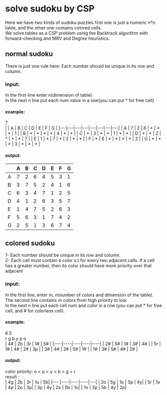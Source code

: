 # solve sudoku by CSP
 Here we have two kinds of sudoku puzzles first one is just a numeric n*n table, and the other one contains colored cells. <br>
 We solve tables as a CSP problem using the Backtrack algorithm with forward-checking and MRV and Degree heuristics. <br>


## normal sudoku
There is just one rule here: Each number should be unique in its row and column.

### input:
In the first-line enter n(dimension of table) </br>
In the next n line put each num value in a row(you can put * for free cell)

#### example: 
7 </br>
|   | A | B | C | D | E | F | G |
|---|---|---|---|---|---|---|---|
| A | 7 | 2 | 6 | * | * | * | 1 |
| B | * | * | * | * | 4 | * | * |
| C | * | 3 | * | * | 1 | * | * |
| D | * | * | 2 | * | * | * | 7 |
| E | 1 | * | 7 | * | 2 | * | * |
| F | * | 6 | * | * | * | * | 2 |
| G | * | * | * | 3 | * | * | * |

#### output:
|   | A | B | C | D | E | F | G |
|---|---|---|---|---|---|---|---|
| A | 7 | 2 | 6 | 4 | 5 | 3 | 1 |
| B | 3 | 7 | 5 | 2 | 4 | 1 | 6 |
| C | 6 | 3 | 4 | 7 | 1 | 2 | 5 |
| D | 4 | 1 | 2 | 6 | 3 | 5 | 7 |
| E | 1 | 4 | 7 | 5 | 2 | 6 | 3 |
| F | 5 | 6 | 3 | 1 | 7 | 4 | 2 |
| G | 2 | 5 | 1 | 3 | 6 | 7 | 4 |

## colored sudoku
1- Each number should be unique in its row and column.<br>
2- Each cell must contain a color s.t for every two adjacent cells. If a cell has a greater number, then its color should have more priority over that adjacent

### input:
In the first line, enter m, n(number of colors and dimension of the table).<br>
The second line contains m colors from high priority to low.<br>
In the next n line put each cell num and color in a row (you can put * for free cell, and # for colorless cell).<br>

#### example: </br>
6 5</br>
r g b y p o</br>
| 4# | 2b | 3r | 1# | 5# |
|----|----|----|----|----|
| 2# | 5# | 1# | 3# | 4# |
| 5r | 1# | 4# | 2# | 3p |
| 3# | 4# | 2# | 5# | 1# |
| 1# | 3# | 5# | 4# | 2# |

#### output:</br>
color priority: o <  p <  y <  b <  g <  r</br>
result :</br>
| 4g | 2b | 3r | 1o | 5b|
|--- |----|----|----|---|
| 2o | 5g | 1o | 3p | 4y|
| 5r | 1o | 4p | 2o | 3p|
| 3p | 4y | 2o | 5b | 1o|
| 1o | 3p | 5b | 4y | 2p|
